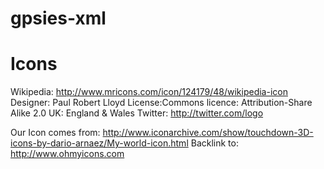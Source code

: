 gpsies-xml
==========



Icons
==========

Wikipedia:
	http://www.mricons.com/icon/124179/48/wikipedia-icon
	Designer: Paul Robert Lloyd
	License:Commons licence: Attribution-Share Alike 2.0 UK: England & Wales
Twitter:
	http://twitter.com/logo

Our Icon comes from:
	http://www.iconarchive.com/show/touchdown-3D-icons-by-dario-arnaez/My-world-icon.html
	Backlink to: http://www.ohmyicons.com

